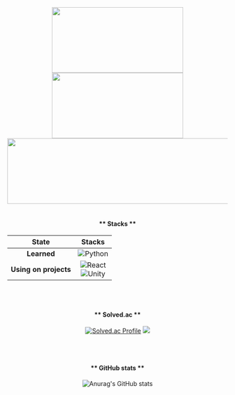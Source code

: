 <div align="center">

<a href="https://github.com/devxb/gitanimals">
  <img
    src="https://render.gitanimals.org/lines/eoyan?pet-id=587181348183179491"
    width="300"
    height="150"
  />
</a>

<a href="https://github.com/devxb/gitanimals">
  <img
    src="https://render.gitanimals.org/lines/eoyan?pet-id=587181348183179486"
    width="300"
    height="150"
  />
</a>


<a href="https://github.com/devxb/gitanimals">
  <img
    src="https://render.gitanimals.org/lines/eoyan?pet-id=594904605106400725"
    width="600"
    height="150"
  />
</a>
  



</h1>


<br>
<br>
<h4> ** Stacks ** </h4>


|State|Stacks|
|:---:|:---:|
|**Learned**|<img alt="Python" src ="https://img.shields.io/badge/Python-3776AB.svg?&style=flat-square&logo=Python&logoColor=white"/> |
|**Using on projects**|<img alt="React" src ="https://img.shields.io/badge/React-61DAFB.svg?&style=flat-square&logo=React&logoColor=white"/><br><img alt="Unity" src ="https://img.shields.io/badge/Unity-FFFFFF.svg?&style=flat-square&logo=Unity&logoColor=black"/> |


<br>
<br>
<h4> ** Solved.ac ** </h4>

[![Solved.ac Profile](http://mazassumnida.wtf/api/v2/generate_badge?boj=nayeon1031)](https://solved.ac/nayeon1031/)   <img src="http://mazandi.herokuapp.com/api?handle=nayeon1031&theme=Dark"/>



<br>
<br>
<h4> ** GitHub stats ** </h4>

![Anurag's GitHub stats](https://github-readme-stats.vercel.app/api?username=eoyan&show_icons=true&theme=react)





</div>


